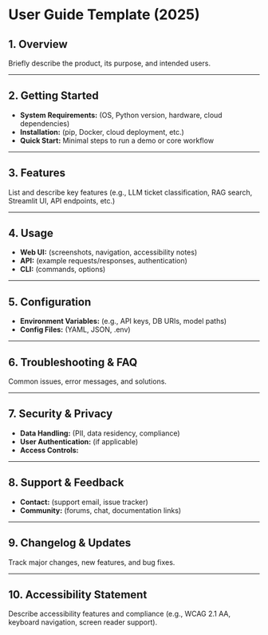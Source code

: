 # User Guide Template (2025)

## 1. Overview
Briefly describe the product, its purpose, and intended users.

---

## 2. Getting Started
- **System Requirements:** (OS, Python version, hardware, cloud dependencies)
- **Installation:** (pip, Docker, cloud deployment, etc.)
- **Quick Start:** Minimal steps to run a demo or core workflow

---

## 3. Features
List and describe key features (e.g., LLM ticket classification, RAG search, Streamlit UI, API endpoints, etc.)

---

## 4. Usage
- **Web UI:** (screenshots, navigation, accessibility notes)
- **API:** (example requests/responses, authentication)
- **CLI:** (commands, options)

---

## 5. Configuration
- **Environment Variables:** (e.g., API keys, DB URIs, model paths)
- **Config Files:** (YAML, JSON, .env)

---

## 6. Troubleshooting & FAQ
Common issues, error messages, and solutions.

---

## 7. Security & Privacy
- **Data Handling:** (PII, data residency, compliance)
- **User Authentication:** (if applicable)
- **Access Controls:**

---

## 8. Support & Feedback
- **Contact:** (support email, issue tracker)
- **Community:** (forums, chat, documentation links)

---

## 9. Changelog & Updates
Track major changes, new features, and bug fixes.

---

## 10. Accessibility Statement
Describe accessibility features and compliance (e.g., WCAG 2.1 AA, keyboard navigation, screen reader support).
